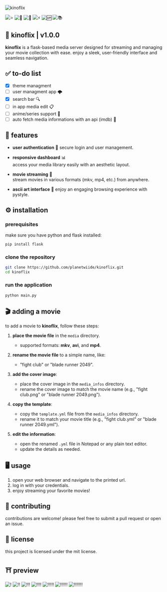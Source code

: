 ![kinoflix](https://github.com/user-attachments/assets/ced26b08-d517-4aa6-9a61-ce7622075cca)

![⭐](https://img.shields.io/github/stars/planetwiide/kinoflix?style=social)
![🍴](https://img.shields.io/github/forks/planetwiide/kinoflix?style=social)
![🐞](https://img.shields.io/github/issues/planetwiide/kinoflix)
![⚡](https://img.shields.io/github/commit-activity/m/planetwiide/kinoflix)
![🆙](https://img.shields.io/github/last-commit/planetwiide/kinoflix)
![📚](https://img.shields.io/github/license/planetwiide/kinoflix)

## 🌟 kinoflix | v1.0.0

**kinoflix** is a flask-based media server designed for streaming and managing your movie collection with ease. enjoy a sleek, user-friendly interface and seamless navigation.



## ✅ to-do list 

- [x] theme managment
- [ ] user managment app 🌩️
- [x] search bar 🔍
- [ ] in app media edit 📋
- [ ] anime/series support 🏯
- [ ] auto fetch media informations with an api (imdb) 🎀

## 🚀 features 

- **user authentication** 🪪
  secure login and user management.

- **responsive dashboard** 📊  
  access your media library easily with an aesthetic layout.

- **movie streaming** 🎥  
  stream movies in various formats (mkv, mp4, etc.) from anywhere.

- **ascii art interface** 🖤
  enjoy an engaging browsing experience with pystyle.

## ⚙️ installation 

### prerequisites

make sure you have python and flask installed:

```bash
pip install flask
```

### clone the repository

```bash
git clone https://github.com/planetwiide/kinoflix.git
cd kinoflix
```

### run the application

```bash
python main.py
```

## 🎬 adding a movie 

to add a movie to **kinoflix**, follow these steps:

1. **place the movie file** in the `media` directory.
   - supported formats: **mkv**, **avi**, and **mp4**.

2. **rename the movie file** to a simple name, like:
   - "fight club" or "blade runner 2049".

3. **add the cover image**:
   - place the cover image in the `media_infos` directory.
   - rename the cover image to match the movie name (e.g., "fight club.png" or "blade runner 2049.png").

4. **copy the template**:
   - copy the `template.yml` file from the `media_infos` directory.
   - rename it to match your movie title (e.g., "fight club.yml" or "blade runner 2049.yml").

5. **edit the information**:
   - open the renamed `.yml` file in Notepad or any plain text editor.
   - update the details as needed.

## 🖥️ usage 

1. open your web browser and navigate to the printed url.
2. log in with your credentials.
3. enjoy streaming your favorite movies!

## 🤝 contributing 

contributions are welcome! please feel free to submit a pull request or open an issue.

## 📄 license 

this project is licensed under the mit license.

## ⛩️ preview
![!](https://media.discordapp.net/attachments/1289976840563195944/1289976901976457226/image.png?ex=66fac81c&is=66f9769c&hm=88a07e38d3ee0ed98bf04bef211c84669bffbc7fa060762e95142368be8341cd&=&format=webp&quality=lossless&width=1023&height=665)
![!!](https://media.discordapp.net/attachments/1289976840563195944/1289977010193567864/image.png?ex=66fac835&is=66f976b5&hm=bbd5702bf59c64a43644c1345611cb7f6ee8a40c85d7df218c9275502ad7f458&=&format=webp&quality=lossless&width=1034&height=665)
![!!!](https://media.discordapp.net/attachments/1289976840563195944/1289977121762185268/image.png?ex=66fac850&is=66f976d0&hm=d85a3e8479865e743f4fcbc241aab51ee943f7c6ee4225e7e7477332c5415f18&=&format=webp&quality=lossless&width=1027&height=665)
![!!!!](https://media.discordapp.net/attachments/1289976840563195944/1289977366566670468/image.png?ex=66fac88a&is=66f9770a&hm=cd024b921abe560b808007cc80ee53dd8f00d2e7dcdf2defec4ea5777971e8a3&=&format=webp&quality=lossless&width=1002&height=665)
![!!!!!](https://media.discordapp.net/attachments/1289976840563195944/1289977366927507559/image.png?ex=66fac88a&is=66f9770a&hm=a4edf06eae497779a0c331b2e0b461fcda5f7e63b75d9d6138c15e900655926d&=&format=webp&quality=lossless&width=998&height=665)
![!!!!!!](https://media.discordapp.net/attachments/1289976840563195944/1289977763087912992/image.png?ex=66fac8e9&is=66f97769&hm=38a4196682d9a8f6141d77b8d6066466b3aaa02907da86b67f7e7ea9ab781e16&=&format=webp&quality=lossless&width=998&height=665)
![!!!!!!!](https://media.discordapp.net/attachments/1289976840563195944/1289977763410739296/image.png?ex=66fac8e9&is=66f97769&hm=aadce1fb6d1f82cc116aa80bb1af941a211bb87636cc736506a2910fd57deb82&=&format=webp&quality=lossless&width=998&height=665)
